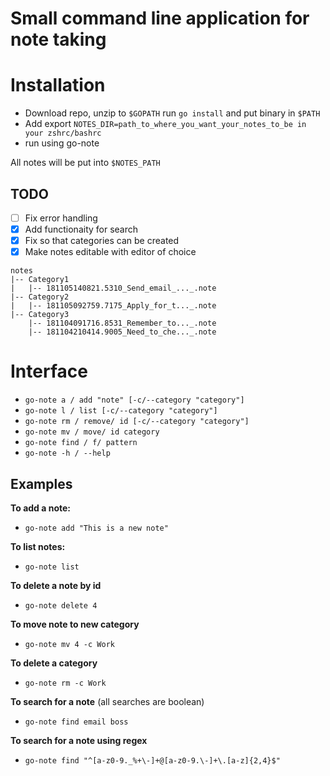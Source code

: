 # Small command line application for note taking

# Installation
   * Download repo, unzip to `$GOPATH` run `go install` and put binary in `$PATH`
   * Add export `NOTES_DIR=path_to_where_you_want_your_notes_to_be in your zshrc/bashrc`
   * run using go-note
    
All notes will be put into `$NOTES_PATH`


## TODO

- [ ] Fix error handling
- [x] Add functionaity for search
- [x] Fix so that categories can be created
- [x] Make notes editable with editor of choice

```
notes
|-- Category1
|   |-- 181105140821.5310_Send_email_..._.note
|-- Category2
|   |-- 181105092759.7175_Apply_for_t..._.note
|-- Category3
    |-- 181104091716.8531_Remember_to..._.note
    |-- 181104210414.9005_Need_to_che..._.note
```

# Interface

* `go-note a / add "note" [-c/--category "category"]`
* `go-note l / list [-c/--category "category"]`
* `go-note rm / remove/ id [-c/--category "category"]`
* `go-note mv / move/ id category`
* `go-note find / f/ pattern`
* `go-note -h / --help`


## Examples

**To add a note:**

* `go-note add "This is a new note"`

**To list notes:**

* `go-note list`

**To delete a note by id**

* `go-note delete 4`

**To move note to new category**

* `go-note mv 4 -c Work`

**To delete a category**

* `go-note rm -c Work`

**To search for a note** (all searches are boolean)

* `go-note find email boss`

**To search for a note using regex**

* `go-note find "^[a-z0-9._%+\-]+@[a-z0-9.\-]+\.[a-z]{2,4}$"`

